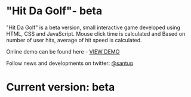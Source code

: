 "Hit Da Golf"- beta
===================

"Hit Da Golf" is a beta version, small interactive game developed using HTML, CSS and JavaScript. Mouse click time is calculated and Based on number of user hits, average of hit speed is calculated. 

Online demo can be found here - <a href="http://goo.gl/0U7wXU" target="_blank">VIEW DEMO</a>

Follow news and developments on twitter: <a href="https://twitter.com/santup009" target="_blank">@santup</a>

<h1>Current version: beta</h1>
